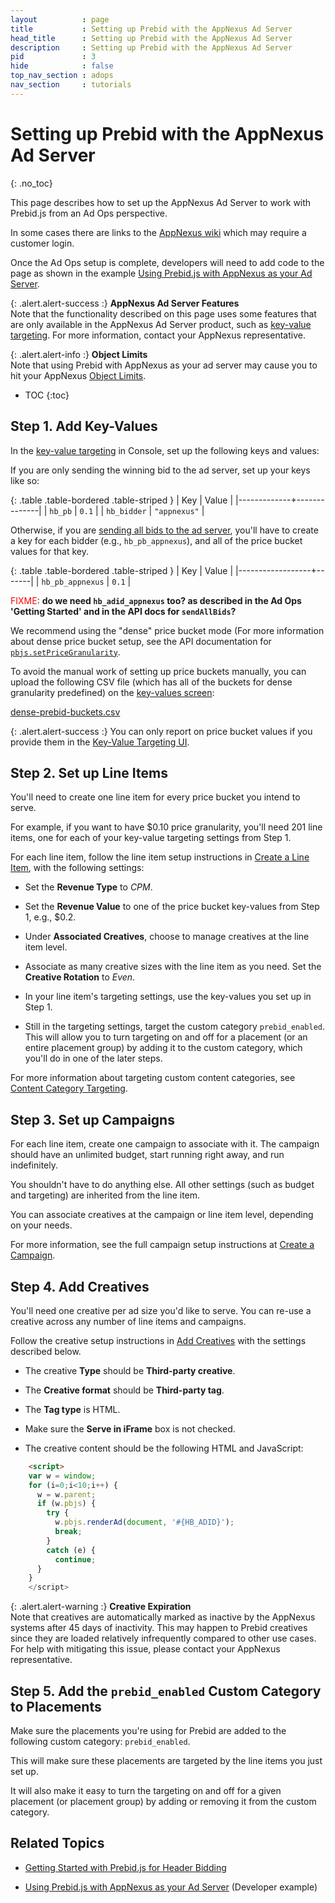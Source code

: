 ```yaml
---
layout          : page
title           : Setting up Prebid with the AppNexus Ad Server
head_title      : Setting up Prebid with the AppNexus Ad Server
description     : Setting up Prebid with the AppNexus Ad Server
pid             : 3
hide            : false
top_nav_section : adops
nav_section     : tutorials
---
```


<div class="bs-docs-section" markdown="1">
    
# Setting up Prebid with the AppNexus Ad Server
{: .no_toc}

This page describes how to set up the AppNexus Ad Server to work with Prebid.js from an Ad Ops perspective.

In some cases there are links to the [AppNexus wiki](https://wiki.appnexus.com) which may require a customer login.

Once the Ad Ops setup is complete, developers will need to add code to the page as shown in the example [Using Prebid.js with AppNexus as your Ad Server]({{site.github.url}}/dev-docs/examples/use-prebid-with-appnexus-ad-server.html).

{: .alert.alert-success :}
**AppNexus Ad Server Features**  
Note that the functionality described on this page uses some features that are only available in the AppNexus Ad Server product, such as [key-value targeting](https://wiki.appnexus.com/x/-PQdBQ).  For more information, contact your AppNexus representative.

{: .alert.alert-info :}
**Object Limits**  
Note that using Prebid with AppNexus as your ad server may cause you to
hit your AppNexus [Object Limits](https://wiki.appnexus.com/x/CwIWAg).

* TOC
{:toc}

## Step 1. Add Key-Values

In the [key-value targeting](https://wiki.appnexus.com/x/-PQdBQ) in Console, set up the following keys and values:

If you are only sending the winning bid to the ad server, set up your keys like so:

{: .table .table-bordered .table-striped }
| Key         | Value        |
|-------------+--------------|
| `hb_pb`     | `0.1`        |
| `hb_bidder` | `"appnexus"` |

Otherwise, if you are [sending all bids to the ad server]({{site.github.url}}/dev-docs/publisher-api-reference.html#module_pbjs.enableSendAllBids), you'll have to create a key for each bidder (e.g., `hb_pb_appnexus`), and all of the price bucket values for that key.

{: .table .table-bordered .table-striped }
| Key              | Value |
|------------------+-------|
| `hb_pb_appnexus` | `0.1` |

<span style="color: rgb(255,0,0);">FIXME</span>: <strong>do we need <code>hb_adid_appnexus</code> too?  as described in the Ad Ops 'Getting Started' and in the API docs for <code>sendAllBids</code>?</strong>

We recommend using the "dense" price bucket mode (For more information about dense price bucket setup, see the API documentation for [`pbjs.setPriceGranularity`]({{site.github.url}}/dev-docs/publisher-api-reference.html#module_pbjs.setPriceGranularity).

To avoid the manual work of setting up price buckets manually, you can upload the following CSV file (which has all of the buckets for dense granularity predefined) on the [key-values screen](https://wiki.appnexus.com/x/-PQdBQ):

[dense-prebid-buckets.csv]({{site.github.url}}/assets/csv/dense-prebid-buckets.csv)

{: .alert.alert-success :}
You can only report on price bucket values if you provide them in the <a href="https://wiki.appnexus.com/x/-PQdBQ">Key-Value Targeting UI</a>.

## Step 2. Set up Line Items

You'll need to create one line item for every price bucket you intend to serve.

For example, if you want to have $0.10 price granularity, you'll need 201 line items, one for each of your key-value targeting settings from Step 1.

For each line item, follow the line item setup instructions in [Create a Line Item](https://wiki.appnexus.com/x/MYCzAQ), with the following settings:

- Set the **Revenue Type** to *CPM*.

- Set the **Revenue Value** to one of the price bucket key-values from Step 1, e.g., \$0.2.

- Under **Associated Creatives**, choose to manage creatives at the line item level.

- Associate as many creative sizes with the line item as you need.  Set the **Creative Rotation** to *Even*.

- In your line item's targeting settings, use the key-values you set up in Step 1.

- Still in the targeting settings, target the custom category `prebid_enabled`. This will allow you to turn targeting on and off for a placement (or an entire placement group) by adding it to the custom category, which you'll do in one of the later steps.

For more information about targeting custom content categories, see [Content Category Targeting](https://wiki.appnexus.com/x/XAEcB).

## Step 3. Set up Campaigns

For each line item, create one campaign to associate with it.  The campaign should have an unlimited budget, start running right away, and run indefinitely.

You shouldn't have to do anything else. All other settings (such as budget and targeting) are inherited from the line item.

You can associate creatives at the campaign or line item level, depending on your needs.

For more information, see the full campaign setup instructions at [Create a Campaign](https://wiki.appnexus.com/x/04KUAg).

## Step 4. Add Creatives

You'll need one creative per ad size you'd like to serve.  You can re-use a creative across any number of line items and campaigns.

Follow the creative setup instructions in [Add Creatives](https://wiki.appnexus.com/x/GoGzAQ) with the settings described below.  

- The creative **Type** should be **Third-party creative**.

- The **Creative format** should be **Third-party tag**.

- The **Tag type** is HTML.

- Make sure the **Serve in iFrame** box is not checked.

- The creative content should be the following HTML and JavaScript:

```html
    <script>
    var w = window;
    for (i=0;i<10;i++) {
      w = w.parent;
      if (w.pbjs) {
        try {
          w.pbjs.renderAd(document, '#{HB_ADID}');
          break;
        }
        catch (e) {
          continue;
      }
    }
    </script>
```

{: .alert.alert-warning :}
**Creative Expiration**  
Note that creatives are automatically marked as inactive by the AppNexus systems after 45 days of inactivity.  This may happen to Prebid creatives since they are loaded relatively infrequently compared to other use cases.  For help with mitigating this issue, please contact your AppNexus representative.

## Step 5. Add the `prebid_enabled` Custom Category to Placements

Make sure the placements you're using for Prebid are added to the following custom category: `prebid_enabled`.

This will make sure these placements are targeted by the line items you just set up.

It will also make it easy to turn the targeting on and off for a given placement (or placement group) by adding or removing it from the custom category.

## Related Topics

+ [Getting Started with Prebid.js for Header Bidding]({{site.github.url}}/adops.html)

+ [Using Prebid.js with AppNexus as your Ad Server]({{site.github.url}}/dev-docs/examples/use-prebid-with-appnexus-ad-server.html) (Developer example)

</div>
